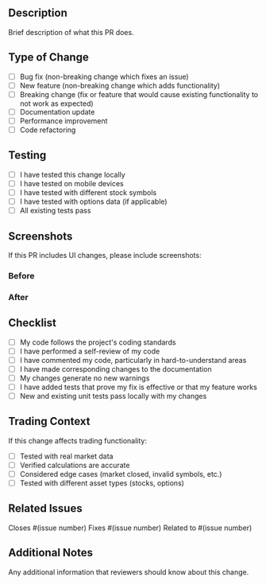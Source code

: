 ## Description

Brief description of what this PR does.

## Type of Change

- [ ] Bug fix (non-breaking change which fixes an issue)
- [ ] New feature (non-breaking change which adds functionality)
- [ ] Breaking change (fix or feature that would cause existing functionality to not work as expected)
- [ ] Documentation update
- [ ] Performance improvement
- [ ] Code refactoring

## Testing

- [ ] I have tested this change locally
- [ ] I have tested on mobile devices
- [ ] I have tested with different stock symbols
- [ ] I have tested with options data (if applicable)
- [ ] All existing tests pass

## Screenshots

If this PR includes UI changes, please include screenshots:

### Before
<!-- Screenshot of the current state -->

### After
<!-- Screenshot of the new state -->

## Checklist

- [ ] My code follows the project's coding standards
- [ ] I have performed a self-review of my code
- [ ] I have commented my code, particularly in hard-to-understand areas
- [ ] I have made corresponding changes to the documentation
- [ ] My changes generate no new warnings
- [ ] I have added tests that prove my fix is effective or that my feature works
- [ ] New and existing unit tests pass locally with my changes

## Trading Context

If this change affects trading functionality:

- [ ] Tested with real market data
- [ ] Verified calculations are accurate
- [ ] Considered edge cases (market closed, invalid symbols, etc.)
- [ ] Tested with different asset types (stocks, options)

## Related Issues

Closes #(issue number)
Fixes #(issue number)
Related to #(issue number)

## Additional Notes

Any additional information that reviewers should know about this change.